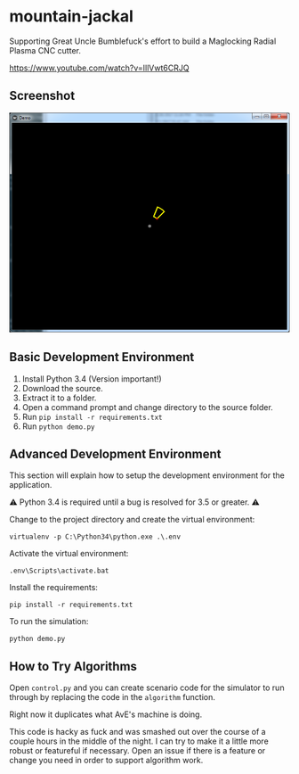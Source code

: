 # mountain-jackal

Supporting Great Uncle Bumblefuck's effort to build a Maglocking Radial Plasma CNC cutter.

https://www.youtube.com/watch?v=IllVwt6CRJQ

## Screenshot

![Alt text](screenshot.png?raw=true "Screenshot")

## Basic Development Environment

1. Install Python 3.4 (Version important!)
2. Download the source.
3. Extract it to a folder.
4. Open a command prompt and change directory to the source folder.
5. Run `pip install -r requirements.txt`
6. Run `python demo.py`

## Advanced Development Environment

This section will explain how to setup the development environment for the application.

:warning: Python 3.4 is required until a bug is resolved for 3.5 or greater. :warning:

Change to the project directory and create the virtual environment:
```
virtualenv -p C:\Python34\python.exe .\.env
```

Activate the virtual environment:
```
.env\Scripts\activate.bat
```

Install the requirements:
```
pip install -r requirements.txt
```

To run the simulation:
```
python demo.py
```

## How to Try Algorithms

Open `control.py` and you can create scenario code for the simulator to run through by replacing the code in the `algorithm` function.

Right now it duplicates what AvE's machine is doing.

This code is hacky as fuck and was smashed out over the course of a couple hours in the middle of the night.  I can try to make it a little more robust or featureful if necessary.  Open an issue if there is a feature or change you need in order to support algorithm work.
